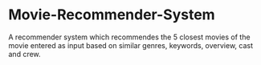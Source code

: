 # Movie-Recommender-System
A recommender system which recommendes the 5 closest movies of the movie entered as input based on similar genres, keywords, overview, cast and crew.
